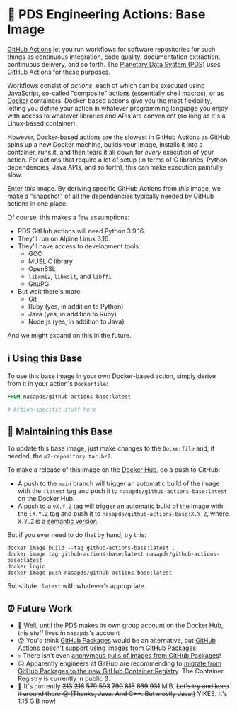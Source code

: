 # 🌄 PDS Engineering Actions: Base Image


[GitHub Actions](https://github.com/features/actions) let you run workflows for software repositories for such things as continuous integration, code quality, documentation extraction, continuous delivery, and so forth. The [Planetary Data System (PDS)](https://pds.nasa.gov/) uses GitHub Actions for these purposes.

Workflows consist of _actions_, each of which can be executed using JavaScript, so-called "composite" actions (essentially shell macros), or as [Docker](https://www.docker.com/) containers. Docker-based actions give you the most flexibility, letting you define your action in whatever programming language you enjoy with access to whatever libraries and APIs are convenient (so long as it's a Linux-based container).

However, Docker-based actions are the slowest in GitHub Actions as GitHub spins up a new Docker machine, builds your image, installs it into a container, runs it, and then tears it all down for _every_ execution of your action. For actions that require a lot of setup (in terms of C libraries, Python dependencies, Java APIs, and so forth), this can make execution painfully slow.

Enter _this_ image. By deriving specific GitHub Actions from _this_ image, we make a "snapshot" of all the dependencies typically needed by GitHub actions in one place.

Of course, this makes a few assumptions:

- PDS GitHub actions will need Python 3.9.16.
- They'll run on Alpine Linux 3.16.
- They'll have access to development tools:
  - GCC
  - MUSL C library
  - OpenSSL
  - `libxml2`, `libxslt`, and `libffi`
  - GnuPG
- But wait there's more
  - Git
  - Ruby (yes, in addition to Python)
  - Java (yes, in addition to Ruby)
  - Node.js (yes, in addition to Java)

And we might expand on this in the future.


## ℹ️ Using this Base

To use this base image in your own Docker-based action, simply derive from it in your action's `Dockerfile`:

```Dockerfile
FROM nasapds/github-actions-base:latest

# Action-specific stuff here
```


## 🔧 Maintaining this Base

To update this base image, just make changes to the `Dockerfile` and, if needed, the `m2-repository.tar.bz2`.

To make a release of this image on the [Docker Hub](https://hub.docker.com/), do a push to GitHub:

- A push to the `main` branch will trigger an automatic build of the image with the `:latest` tag and push it to `nasapds/github-actions-base:latest` on the Docker Hub.
- A push to a `vX.Y.Z` tag will trigger an automatic build of the image with the `:X.Y.Z` tag and push it to `nasapds/github-actions-base:X.Y.Z`, where `X.Y.Z` is a [semantic version](https://www.semver.org/).

But if you ever need to do that by hand, try this:

```console
docker image build --tag github-actions-base:latest .
docker image tag github-actions-base:latest nasapds/github-actions-base:latest
docker login
docker image push nasapds/github-actions-base:latest
```

Substitute `:latest` with whatever's appropriate.


## ⏰ Future Work

- 🤡 Well, until the PDS makes its own group account on the Docker Hub, this stuff lives in `nasapds`'s account
- 😮 You'd think [GitHub Packages](https://github.com/features/packages) would be an alternative, but [GitHub Actions doesn't support using images from GitHub Packages](https://github.community/t/use-docker-image-from-github-packages-as-container/118709)!
- 💀 There isn't even [anonymous pulls of images from GitHub Packages](https://github.community/t/make-it-possible-to-pull-docker-images-anonymously-from-github-package-registry/16677)!
- 😑 Apparently engineers at GitHub are recommending to [migrate from GitHub Packages to the new GitHub Container Registry](https://docs.github.com/en/packages/getting-started-with-github-container-registry/migrating-to-github-container-registry-for-docker-images). The Container Registry is currently in public β.
- 💽 It's currently ~~213~~ ~~216~~ ~~579~~ ~~593~~ ~~790~~ ~~815~~ ~~669~~ ~~931~~
 MiB. ~~Let's try and keep it around there 😲 (Thanks, Java. And C++. But mostly Java.)~~ YIKES. It's 1.15 GiB now!
 
